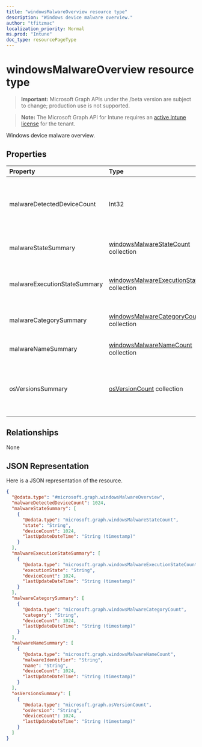 ```yaml
---
title: "windowsMalwareOverview resource type"
description: "Windows device malware overview."
author: "tfitzmac"
localization_priority: Normal
ms.prod: "Intune"
doc_type: resourcePageType
---
```


# windowsMalwareOverview resource type

> **Important:** Microsoft Graph APIs under the /beta version are subject to change; production use is not supported.

> **Note:** The Microsoft Graph API for Intune requires an [active Intune license](https://go.microsoft.com/fwlink/?linkid=839381) for the tenant.

Windows device malware overview.

## Properties
|Property|Type|Description|
|:---|:---|:---|
|malwareDetectedDeviceCount|Int32|Count of devices with malware detected in the last 30 days|
|malwareStateSummary|[windowsMalwareStateCount](../resources/intune-devices-windowsmalwarestatecount.md) collection|Count of devices per malware state|
|malwareExecutionStateSummary|[windowsMalwareExecutionStateCount](../resources/intune-devices-windowsmalwareexecutionstatecount.md) collection|Count of devices per malware execution state|
|malwareCategorySummary|[windowsMalwareCategoryCount](../resources/intune-devices-windowsmalwarecategorycount.md) collection|Count of devices per malware category|
|malwareNameSummary|[windowsMalwareNameCount](../resources/intune-devices-windowsmalwarenamecount.md) collection|Count of devices per malware|
|osVersionsSummary|[osVersionCount](../resources/intune-devices-osversioncount.md) collection|Count of devices with malware per windows OS version|

## Relationships
None

## JSON Representation
Here is a JSON representation of the resource.
<!-- {
  "blockType": "resource",
  "@odata.type": "microsoft.graph.windowsMalwareOverview"
}
-->
``` json
{
  "@odata.type": "#microsoft.graph.windowsMalwareOverview",
  "malwareDetectedDeviceCount": 1024,
  "malwareStateSummary": [
    {
      "@odata.type": "microsoft.graph.windowsMalwareStateCount",
      "state": "String",
      "deviceCount": 1024,
      "lastUpdateDateTime": "String (timestamp)"
    }
  ],
  "malwareExecutionStateSummary": [
    {
      "@odata.type": "microsoft.graph.windowsMalwareExecutionStateCount",
      "executionState": "String",
      "deviceCount": 1024,
      "lastUpdateDateTime": "String (timestamp)"
    }
  ],
  "malwareCategorySummary": [
    {
      "@odata.type": "microsoft.graph.windowsMalwareCategoryCount",
      "category": "String",
      "deviceCount": 1024,
      "lastUpdateDateTime": "String (timestamp)"
    }
  ],
  "malwareNameSummary": [
    {
      "@odata.type": "microsoft.graph.windowsMalwareNameCount",
      "malwareIdentifier": "String",
      "name": "String",
      "deviceCount": 1024,
      "lastUpdateDateTime": "String (timestamp)"
    }
  ],
  "osVersionsSummary": [
    {
      "@odata.type": "microsoft.graph.osVersionCount",
      "osVersion": "String",
      "deviceCount": 1024,
      "lastUpdateDateTime": "String (timestamp)"
    }
  ]
}
```




